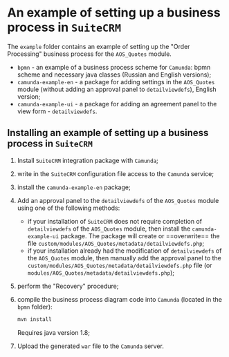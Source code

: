 # An example of setting up a business process in `SuiteCRM`

The `example` folder contains an example of setting up the "Order Processing" business process for the `AOS_Quotes` module.

* `bpmn` - an example of a business process scheme for `Camunda`: bpmn scheme and necessary java classes (Russian and English versions);
* `camunda-example-en` - a package for adding settings in the `AOS_Quotes` module (without adding an approval panel to `detailviewdefs`), English version;
* `camunda-example-ui` - a package for adding an agreement panel to the view form - `detailviewdefs`.

## Installing an example of setting up a business process in `SuiteCRM`

1. Install `SuiteCRM` integration package with `Camunda`;
2. write in the `SuiteCRM` configuration file access to the `Camunda` service;
3. install the `camunda-example-en` package;
4. Add an approval panel to the `detailviewdefs` of the `AOS_Quotes` module using one of the following methods:
   * if your installation of `SuiteCRM` does not require completion of `detailviewdefs` of the `AOS_Quotes` module, then install the `camunda-example-ui` package. The package will create or ==overwrite== the file `custom/modules/AOS_Quotes/metadata/detailviewdefs.php`;
   * if your installation already had the modification of `detailviewdefs` of the `AOS_Quotes` module, then manually add the approval panel to the `custom/modules/AOS_Quotes/metadata/detailviewdefs.php` file (or `modules/AOS_Quotes/metadata/detailviewdefs.php`);
5. perform the "Recovery" procedure;
6. compile the business process diagram code into `Camunda` (located in the `bpmn` folder):
 
    ```sh
    mvn install
    ```

    Requires java version 1.8;

7. Upload the generated `war` file to the `Camunda` server.
